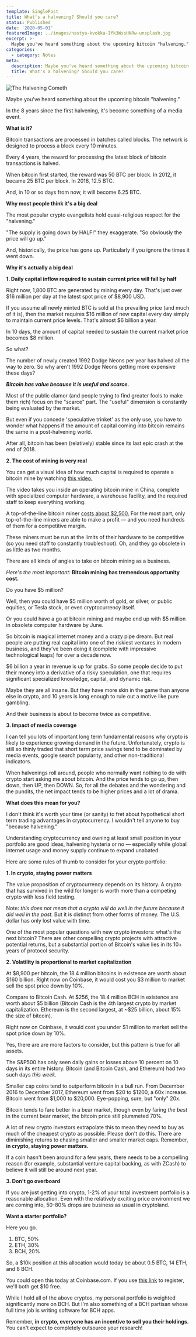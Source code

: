 ```yaml
---
template: SinglePost
title: What's a halvening? Should you care?
status: Published
date: '2020-05-01'
featuredImage: ../images/nastya-kvokka-Ifk3WssHNRw-unsplash.jpg
excerpt: >-
  Maybe you've heard something about the upcoming bitcoin "halvening."
categories:
  - category: Notes
meta:
  description: Maybe you've heard something about the upcoming bitcoin "halvening."
  title: What's a halvening? Should you care?
---
```


![The Halvening Cometh](../images/nastya-kvokka-Ifk3WssHNRw-unsplash.jpg)

Maybe you've heard something about the upcoming bitcoin "halvening."

In the 8 years since the first halvening, it's become something of a media event.

**What is it?**

Bitcoin transactions are processed in batches called blocks. The network is designed to process a block every 10 minutes.

Every 4 years, the reward for processing the latest block of bitcoin transactions is halved.

When bitcoin first started, the reward was 50 BTC per block. In 2012, it became 25 BTC per block. In 2016, 12.5 BTC.

And, in 10 or so days from now, it will become 6.25 BTC.

**Why most people think it's a big deal**

The most popular crypto evangelists hold quasi-religious respect for the "halvening."

"The supply is going down by HALF!" they exaggerate. "So obviously the price will go up."

And, historically, the price has gone up. Particularly if you ignore the times it went down.

**Why it's actually a big deal**

**1\. Daily capital inflow required to sustain current price will fall by half**

Right now, 1,800 BTC are generated by mining every day. That's just over \$16 million per day at the latest spot price of \$8,900 USD.

If you assume all newly minted BTC is sold at the prevailing price (and much of it is), then the market requires \$16 million of new capital every day simply to maintain current price levels. That's almost \$6 billion a year.

In 10 days, the amount of capital needed to sustain the current market price becomes \$8 million.

So what?

The number of newly created 1992 Dodge Neons per year has halved all the way to zero. So why aren't 1992 Dodge Neons getting more expensive these days?

**_Bitcoin has value because it is useful and scarce._**

Most of the public clamor (and people trying to find greater fools to make them rich) focus on the "scarce" part. The "useful" dimension is constantly being evaluated by the market.

But even if you concede 'speculative trinket' as the only use, you have to wonder what happens if the amount of capital coming into bitcoin remains the same in a post-halvening world.

After all, bitcoin has been (relatively) stable since its last epic crash at the end of 2018.

**2\. The cost of mining is very real**

You can get a visual idea of how much capital is required to operate a bitcoin mine by watching [this video.](https://youtu.be/K8kua5B5K3I)

The video takes you inside an operating bitcoin mine in China, complete with specialized computer hardware, a warehouse facility, and the required staff to keep everything working.

A top-of-the-line bitcoin miner [costs about \$2,500.](https://shop.bitmain.com/product/detail?pid=00020200430183716420Ur4VN0710622) For the most part, only top-of-the-line miners are able to make a profit &mdash; and you need hundreds of them for a competitive margin.

These miners must be run at the limits of their hardware to be competitive (so you need staff to constantly troubleshoot). Oh, and they go obsolete in as little as two months.

There are all kinds of angles to take on bitcoin mining as a business.

_Here's the most important:_ **Bitcoin mining has tremendous opportunity cost.**

Do you have \$5 million?

Well, then you could have \$5 million worth of gold, or silver, or public equities, or Tesla stock, or even cryptocurrency itself.

Or you could have a go at bitcoin mining and maybe end up with \$5 million in obsolete computer hardware by June.

So bitcoin is magical internet money and a crazy pipe dream. But real people are putting real capital into one of the riskiest ventures in modern business, and they've been doing it (complete with impressive technological leaps) for over a decade now.

\$6 billion a year in revenue is up for grabs. So some people decide to put their money into a derivative of a risky speculation, one that requires significant specialized knowledge, capital, and dynamic risk.

Maybe they are all insane. But they have more skin in the game than anyone else in crypto, and 10 years is long enough to rule out a motive like pure gambling.

And their business is about to become twice as competitive.

**3\. Impact of media coverage**

I can tell you lots of important long term fundamental reasons why crypto is likely to experience growing demand in the future. Unfortunately, crypto is still so thinly traded that short term price swings tend to be dominated by media events, google search popularity, and other non-traditional indicators.

<a name="whatDoesThisMeanForYou"></a>

When halvenings roll around, people who normally want nothing to do with crypto start asking me about bitcoin. And the price tends to go up, then down, then UP, then DOWN. So, for all the debates and the wondering and the pundits, the net impact tends to be higher prices and a lot of drama.

**What does this mean for you?**

I don't think it's worth your time (or sanity) to fret about hypothetical short term trading advantages in cryptocurrency. I wouldn't tell anyone to buy "because halvening."

Understanding cryptocurrency and owning at least small position in your portfolio are good ideas, halvening hysteria or no &mdash; especially while global internet usage and money supply continue to expand unabated.

Here are some rules of thumb to consider for your crypto portfolio:

**1. In crypto, staying power matters**

The value proposition of cryptocurrency depends on its history. A crypto that has survived in the wild for longer is worth more than a competing crypto with less field testing.

Note: _this does not mean that a crypto will do well in the future because it did well in the past._ But it is distinct from other forms of money. The U.S. dollar has only lost value with time.

One of the most popular questions with new crypto investors: what's the next bitcoin? There are other compelling crypto projects with attractive potential returns, but a substantial portion of Bitcoin's value lies in its 10+ years of protocol security.

**2\. Volatility is proportional to market capitalization**

At \$8,900 per bitcoin, the 18.4 million bitcoins in existence are worth about \$160 billion. Right now on Coinbase, it would cost you \$3 million to market sell the spot price down by 10%.

Compare to Bitcoin Cash. At \$256, the 18.4 million BCH in existence are worth about \$5 billion (Bitcoin Cash is the 4th largest crypto by market capitalization. Ethereum is the second largest, at ~\$25 billion, about 15% the size of bitcoin).

Right now on Coinbase, it would cost you under \$1 million to market sell the spot price down by 10%.

Yes, there are are more factors to consider, but this pattern is true for all assets.

The S&P500 has only seen daily gains or losses above 10 percent on 10 days in its entire history. Bitcoin (and Bitcoin Cash, and Ethereum) had two such days _this week._

Smaller cap coins tend to outperform bitcoin in a bull run. From December 2016 to December 2017, Ethereum went from $20 to $1200, a 60x increase. Bitcoin went from $1,000 to $20,000. Eye-popping, sure, but "only" 20x.

Bitcoin tends to fare better in a bear market, though even by faring _the best_ in the current bear market, the bitcoin price still plummeted 70%.

A lot of new crypto investors extrapolate this to mean they need to buy as much of the cheapest crypto as possible. Please don't do this. There are diminishing returns to chasing smaller and smaller market caps. Remember, **in crypto, staying power matters.**

If a coin hasn't been around for a few years, there needs to be a compelling reason (for example, substantial venture capital backing, as with ZCash) to believe it will still be around next year.

**3\. Don't go overboard**

If you are just getting into crypto, 1-2% of your total investment portfolio is a reasonable allocation. Even with the relatively exciting price environment we are coming into, 50-80% drops are business as usual in cryptoland.

**Want a starter portfolio?**

Here you go.

1. BTC, 50%
2. ETH, 30%
3. BCH, 20%

So, a \$10k position at this allocation would today be about 0.5 BTC, 14 ETH, and 8 BCH.

You could open this today at Coinbase.com. If you use [this link](https://www.coinbase.com/join/jking_iZ2ADA) to register, we'll both get \$10 free.

While I hold all of the above cryptos, my personal portfolio is weighted significantly more on BCH. But I'm also something of a BCH partisan whose full time job is writing software for BCH apps.

Remember, **in crypto, everyone has an incentive to sell you their holdings.** You can't expect to completely outsource your research!
